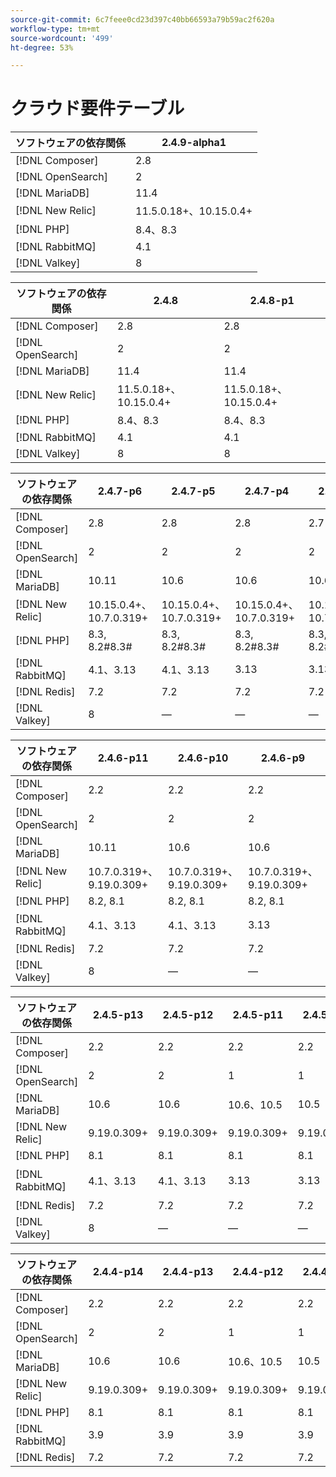 ```yaml
---
source-git-commit: 6c7feee0cd23d397c40bb66593a79b59ac2f620a
workflow-type: tm+mt
source-wordcount: '499'
ht-degree: 53%

---
```

# クラウド要件テーブル

<table style="table-layout:auto">
  <thead>
    <tr>
      <th>ソフトウェアの依存関係</th>
      <th>2.4.9-alpha1</th>
    </tr>
  </thead>
  <tbody>
    <tr>
      <td><span class="uicontrol">[!DNL Composer]</span></td>
      <td>
          2.8
      </td>
    </tr>
    <tr>
      <td><span class="uicontrol">[!DNL OpenSearch]</span></td>
      <td>
          2
      </td>
    </tr>
    <tr>
      <td><span class="uicontrol">[!DNL MariaDB]</span></td>
      <td>
          11.4
      </td>
    </tr>
    <tr>
      <td><span class="uicontrol">[!DNL New Relic]</span></td>
      <td>
          11.5.0.18+、10.15.0.4+
      </td>
    </tr>
    <tr>
      <td><span class="uicontrol">[!DNL PHP]</span></td>
      <td>
          8.4、8.3
      </td>
    </tr>
    <tr>
      <td><span class="uicontrol">[!DNL RabbitMQ]</span></td>
      <td>
          4.1
      </td>
    </tr>
    <tr>
      <td><span class="uicontrol">[!DNL Valkey]</span></td>
      <td>
          8
      </td>
    </tr>
  </tbody>
</table>

<table style="table-layout:auto">
  <thead>
    <tr>
      <th>ソフトウェアの依存関係</th>
      <th>2.4.8</th>
      <th>2.4.8-p1</th>
    </tr>
  </thead>
  <tbody>
    <tr>
      <td><span class="uicontrol">[!DNL Composer]</span></td>
      <td>
          2.8
      </td>
      <td>
          2.8
      </td>
    </tr>
    <tr>
      <td><span class="uicontrol">[!DNL OpenSearch]</span></td>
      <td>
          2
      </td>
      <td>
          2
      </td>
    </tr>
    <tr>
      <td><span class="uicontrol">[!DNL MariaDB]</span></td>
      <td>
          11.4
      </td>
      <td>
          11.4
      </td>
    </tr>
    <tr>
      <td><span class="uicontrol">[!DNL New Relic]</span></td>
      <td>
          11.5.0.18+、10.15.0.4+
      </td>
      <td>
          11.5.0.18+、10.15.0.4+
      </td>
    </tr>
    <tr>
      <td><span class="uicontrol">[!DNL PHP]</span></td>
      <td>
          8.4、8.3
      </td>
      <td>
          8.4、8.3
      </td>
    </tr>
    <tr>
      <td><span class="uicontrol">[!DNL RabbitMQ]</span></td>
      <td>
          4.1
      </td>
      <td>
          4.1
      </td>
    </tr>
    <tr>
      <td><span class="uicontrol">[!DNL Valkey]</span></td>
      <td>
          8
      </td>
      <td>
          8
      </td>
    </tr>
  </tbody>
</table>

<table style="table-layout:auto">
  <thead>
    <tr>
      <th>ソフトウェアの依存関係</th>
      <th>2.4.7-p6</th>
      <th>2.4.7-p5</th>
      <th>2.4.7-p4</th>
      <th>2.4.7-p3</th>
      <th>2.4.7-p2</th>
      <th>2.4.7-p1</th>
      <th>2.4.7</th>
    </tr>
  </thead>
  <tbody>
    <tr>
      <td><span class="uicontrol">[!DNL Composer]</span></td>
      <td>
          2.8
      </td>
      <td>
          2.8
      </td>
      <td>
          2.8
      </td>
      <td>
          2.7
      </td>
      <td>
          2.7
      </td>
      <td>
          2.7
      </td>
      <td>
          2.7
      </td>
    </tr>
    <tr>
      <td><span class="uicontrol">[!DNL OpenSearch]</span></td>
      <td>
          2
      </td>
      <td>
          2
      </td>
      <td>
          2
      </td>
      <td>
          2
      </td>
      <td>
          2
      </td>
      <td>
          2
      </td>
      <td>
          2
      </td>
    </tr>
    <tr>
      <td><span class="uicontrol">[!DNL MariaDB]</span></td>
      <td>
          10.11
      </td>
      <td>
          10.6
      </td>
      <td>
          10.6
      </td>
      <td>
          10.6
      </td>
      <td>
          10.6
      </td>
      <td>
          10.6
      </td>
      <td>
          10.6
      </td>
    </tr>
    <tr>
      <td><span class="uicontrol">[!DNL New Relic]</span></td>
      <td>
          10.15.0.4+、10.7.0.319+
      </td>
      <td>
          10.15.0.4+、10.7.0.319+
      </td>
      <td>
          10.15.0.4+、10.7.0.319+
      </td>
      <td>
          10.15.0.4+、10.7.0.319+
      </td>
      <td>
          10.15.0.4+、10.7.0.319+
      </td>
      <td>
          10.15.0.4+、10.7.0.319+
      </td>
      <td>
          10.15.0.4+、10.7.0.319+
      </td>
    </tr>
    <tr>
      <td><span class="uicontrol">[!DNL PHP]</span></td>
      <td>
          8.3, 8.2#8.3#
      </td>
      <td>
          8.3, 8.2#8.3#
      </td>
      <td>
          8.3, 8.2#8.3#
      </td>
      <td>
          8.3, 8.2#8.3#
      </td>
      <td>
          8.3, 8.2#8.3#
      </td>
      <td>
          8.3, 8.2#8.3#
      </td>
      <td>
          8.3, 8.2#8.3#
      </td>
    </tr>
    <tr>
      <td><span class="uicontrol">[!DNL RabbitMQ]</span></td>
      <td>
          4.1、3.13
      </td>
      <td>
          4.1、3.13
      </td>
      <td>
          3.13
      </td>
      <td>
          3.13
      </td>
      <td>
          3.13
      </td>
      <td>
          3.12
      </td>
      <td>
          3.12
      </td>
    </tr>
    <tr>
      <td><span class="uicontrol">[!DNL Redis]</span></td>
      <td>
          7.2
      </td>
      <td>
          7.2
      </td>
      <td>
          7.2
      </td>
      <td>
          7.2
      </td>
      <td>
          7.2
      </td>
      <td>
          7.2
      </td>
      <td>
          7.2
      </td>
    </tr>
    <tr>
      <td><span class="uicontrol">[!DNL Valkey]</span></td>
      <td>
          8
      </td>
      <td>
          —
      </td>
      <td>
          —
      </td>
      <td>
          —
      </td>
      <td>
          —
      </td>
      <td>
          —
      </td>
      <td>
          —
      </td>
    </tr>
  </tbody>
</table>

<table style="table-layout:auto">
  <thead>
    <tr>
      <th>ソフトウェアの依存関係</th>
      <th>2.4.6-p11</th>
      <th>2.4.6-p10</th>
      <th>2.4.6-p9</th>
      <th>2.4.6-p8</th>
      <th>2.4.6-p7</th>
      <th>2.4.6-p6</th>
      <th>2.4.6-p5</th>
      <th>2.4.6-p4</th>
      <th>2.4.6-p3</th>
      <th>2.4.6-p2</th>
      <th>2.4.6-p1</th>
      <th>2.4.6</th>
    </tr>
  </thead>
  <tbody>
    <tr>
      <td><span class="uicontrol">[!DNL Composer]</span></td>
      <td>
          2.2
      </td>
      <td>
          2.2
      </td>
      <td>
          2.2
      </td>
      <td>
          2.2
      </td>
      <td>
          2.2
      </td>
      <td>
          2.2
      </td>
      <td>
          2.2
      </td>
      <td>
          2.2
      </td>
      <td>
          2.2
      </td>
      <td>
          2.2
      </td>
      <td>
          2.2
      </td>
      <td>
          2.2
      </td>
    </tr>
    <tr>
      <td><span class="uicontrol">[!DNL OpenSearch]</span></td>
      <td>
          2
      </td>
      <td>
          2
      </td>
      <td>
          2
      </td>
      <td>
          2
      </td>
      <td>
          2
      </td>
      <td>
          2
      </td>
      <td>
          2
      </td>
      <td>
          2
      </td>
      <td>
          2
      </td>
      <td>
          2
      </td>
      <td>
          2
      </td>
      <td>
          2
      </td>
    </tr>
    <tr>
      <td><span class="uicontrol">[!DNL MariaDB]</span></td>
      <td>
          10.11
      </td>
      <td>
          10.6
      </td>
      <td>
          10.6
      </td>
      <td>
          10.6
      </td>
      <td>
          10.6
      </td>
      <td>
          10.6
      </td>
      <td>
          10.6
      </td>
      <td>
          10.6
      </td>
      <td>
          10.6
      </td>
      <td>
          10.6
      </td>
      <td>
          10.6
      </td>
      <td>
          10.6
      </td>
    </tr>
    <tr>
      <td><span class="uicontrol">[!DNL New Relic]</span></td>
      <td>
          10.7.0.319+、9.19.0.309+
      </td>
      <td>
          10.7.0.319+、9.19.0.309+
      </td>
      <td>
          10.7.0.319+、9.19.0.309+
      </td>
      <td>
          10.7.0.319+、9.19.0.309+
      </td>
      <td>
          10.7.0.319+、9.19.0.309+
      </td>
      <td>
          10.7.0.319+、9.19.0.309+
      </td>
      <td>
          10.7.0.319+、9.19.0.309+
      </td>
      <td>
          10.7.0.319+、9.19.0.309+
      </td>
      <td>
          10.7.0.319+、9.19.0.309+
      </td>
      <td>
          10.7.0.319+、9.19.0.309+
      </td>
      <td>
          10.7.0.319+、9.19.0.309+
      </td>
      <td>
          10.7.0.319+、9.19.0.309+
      </td>
    </tr>
    <tr>
      <td><span class="uicontrol">[!DNL PHP]</span></td>
      <td>
          8.2, 8.1
      </td>
      <td>
          8.2, 8.1
      </td>
      <td>
          8.2, 8.1
      </td>
      <td>
          8.2, 8.1
      </td>
      <td>
          8.2, 8.1
      </td>
      <td>
          8.2, 8.1
      </td>
      <td>
          8.2, 8.1
      </td>
      <td>
          8.2, 8.1
      </td>
      <td>
          8.2, 8.1
      </td>
      <td>
          8.2, 8.1
      </td>
      <td>
          8.2, 8.1
      </td>
      <td>
          8.2, 8.1
      </td>
    </tr>
    <tr>
      <td><span class="uicontrol">[!DNL RabbitMQ]</span></td>
      <td>
          4.1、3.13
      </td>
      <td>
          4.1、3.13
      </td>
      <td>
          3.13
      </td>
      <td>
          3.13
      </td>
      <td>
          3.13
      </td>
      <td>
          3.12
      </td>
      <td>
          3.12、3.11、3.9
      </td>
      <td>
          3.11、3.9
      </td>
      <td>
          3.11、3.9
      </td>
      <td>
          3.11、3.9
      </td>
      <td>
          3.11、3.9
      </td>
      <td>
          3.11、3.9
      </td>
    </tr>
    <tr>
      <td><span class="uicontrol">[!DNL Redis]</span></td>
      <td>
          7.2
      </td>
      <td>
          7.2
      </td>
      <td>
          7.2
      </td>
      <td>
          7.2
      </td>
      <td>
          7.0
      </td>
      <td>
          7.0
      </td>
      <td>
          7.0
      </td>
      <td>
          7.0
      </td>
      <td>
          7.0
      </td>
      <td>
          7.0
      </td>
      <td>
          7.0
      </td>
      <td>
          7.0
      </td>
    </tr>
    <tr>
      <td><span class="uicontrol">[!DNL Valkey]</span></td>
      <td>
          8
      </td>
      <td>
          —
      </td>
      <td>
          —
      </td>
      <td>
          —
      </td>
      <td>
          —
      </td>
      <td>
          —
      </td>
      <td>
          —
      </td>
      <td>
          —
      </td>
      <td>
          —
      </td>
      <td>
          —
      </td>
      <td>
          —
      </td>
      <td>
          —
      </td>
    </tr>
  </tbody>
</table>

<table style="table-layout:auto">
  <thead>
    <tr>
      <th>ソフトウェアの依存関係</th>
      <th>2.4.5-p13</th>
      <th>2.4.5-p12</th>
      <th>2.4.5-p11</th>
      <th>2.4.5-p10</th>
      <th>2.4.5-p9</th>
      <th>2.4.5-p8</th>
      <th>2.4.5-p7</th>
      <th>2.4.5-p6</th>
      <th>2.4.5-p5</th>
      <th>2.4.5-p4</th>
      <th>2.4.5-p3</th>
      <th>2.4.5-p2</th>
      <th>2.4.5-p1</th>
      <th>2.4.5</th>
    </tr>
  </thead>
  <tbody>
    <tr>
      <td><span class="uicontrol">[!DNL Composer]</span></td>
      <td>
          2.2
      </td>
      <td>
          2.2
      </td>
      <td>
          2.2
      </td>
      <td>
          2.2
      </td>
      <td>
          2.2
      </td>
      <td>
          2.2
      </td>
      <td>
          2.2
      </td>
      <td>
          2.2
      </td>
      <td>
          2.2
      </td>
      <td>
          2.2
      </td>
      <td>
          2.2
      </td>
      <td>
          2.2
      </td>
      <td>
          2.2
      </td>
      <td>
          2.2
      </td>
    </tr>
    <tr>
      <td><span class="uicontrol">[!DNL OpenSearch]</span></td>
      <td>
          2
      </td>
      <td>
          2
      </td>
      <td>
          1
      </td>
      <td>
          1
      </td>
      <td>
          1
      </td>
      <td>
          1
      </td>
      <td>
          1
      </td>
      <td>
          1
      </td>
      <td>
          1
      </td>
      <td>
          1
      </td>
      <td>
          1
      </td>
      <td>
          1
      </td>
      <td>
          1
      </td>
      <td>
          1
      </td>
    </tr>
    <tr>
      <td><span class="uicontrol">[!DNL MariaDB]</span></td>
      <td>
          10.6
      </td>
      <td>
          10.6
      </td>
      <td>
          10.6、10.5
      </td>
      <td>
          10.5
      </td>
      <td>
          10.5
      </td>
      <td>
          10.5、10.4
      </td>
      <td>
          10.4
      </td>
      <td>
          10.4
      </td>
      <td>
          10.4
      </td>
      <td>
          10.4
      </td>
      <td>
          10.4
      </td>
      <td>
          10.4
      </td>
      <td>
          10.4
      </td>
      <td>
          10.4
      </td>
    </tr>
    <tr>
      <td><span class="uicontrol">[!DNL New Relic]</span></td>
      <td>
          9.19.0.309+
      </td>
      <td>
          9.19.0.309+
      </td>
      <td>
          9.19.0.309+
      </td>
      <td>
          9.19.0.309+
      </td>
      <td>
          9.19.0.309+
      </td>
      <td>
          9.19.0.309+
      </td>
      <td>
          9.19.0.309+
      </td>
      <td>
          9.19.0.309+
      </td>
      <td>
          9.19.0.309+
      </td>
      <td>
          9.19.0.309+
      </td>
      <td>
          9.19.0.309+
      </td>
      <td>
          9.19.0.309+
      </td>
      <td>
          9.19.0.309+
      </td>
      <td>
          9.19.0.309+
      </td>
    </tr>
    <tr>
      <td><span class="uicontrol">[!DNL PHP]</span></td>
      <td>
          8.1
      </td>
      <td>
          8.1
      </td>
      <td>
          8.1
      </td>
      <td>
          8.1
      </td>
      <td>
          8.1
      </td>
      <td>
          8.1
      </td>
      <td>
          8.1
      </td>
      <td>
          8.1
      </td>
      <td>
          8.1
      </td>
      <td>
          8.1
      </td>
      <td>
          8.1
      </td>
      <td>
          8.1
      </td>
      <td>
          8.1
      </td>
      <td>
          8.1
      </td>
    </tr>
    <tr>
      <td><span class="uicontrol">[!DNL RabbitMQ]</span></td>
      <td>
          4.1、3.13
      </td>
      <td>
          4.1、3.13
      </td>
      <td>
          3.13
      </td>
      <td>
          3.13
      </td>
      <td>
          3.13
      </td>
      <td>
          3.12、3.11
      </td>
      <td>
          3.12、3.11、3.9
      </td>
      <td>
          3.11、3.9
      </td>
      <td>
          3.11、3.9
      </td>
      <td>
          3.11、3.9
      </td>
      <td>
          3.11、3.9
      </td>
      <td>
          3.9
      </td>
      <td>
          3.9
      </td>
      <td>
          3.9
      </td>
    </tr>
    <tr>
      <td><span class="uicontrol">[!DNL Redis]</span></td>
      <td>
          7.2
      </td>
      <td>
          7.2
      </td>
      <td>
          7.2
      </td>
      <td>
          7.2
      </td>
      <td>
          7.0
      </td>
      <td>
          7.0
      </td>
      <td>
          7.0
      </td>
      <td>
          6.2
      </td>
      <td>
          6.2
      </td>
      <td>
          6.2
      </td>
      <td>
          6.2
      </td>
      <td>
          6.2
      </td>
      <td>
          6.2
      </td>
      <td>
          6.2
      </td>
    </tr>
    <tr>
      <td><span class="uicontrol">[!DNL Valkey]</span></td>
      <td>
          8
      </td>
      <td>
          —
      </td>
      <td>
          —
      </td>
      <td>
          —
      </td>
      <td>
          —
      </td>
      <td>
          —
      </td>
      <td>
          —
      </td>
      <td>
          —
      </td>
      <td>
          —
      </td>
      <td>
          —
      </td>
      <td>
          —
      </td>
      <td>
          —
      </td>
      <td>
          —
      </td>
      <td>
          —
      </td>
    </tr>
  </tbody>
</table>

<table style="table-layout:auto">
  <thead>
    <tr>
      <th>ソフトウェアの依存関係</th>
      <th>2.4.4-p14</th>
      <th>2.4.4-p13</th>
      <th>2.4.4-p12</th>
      <th>2.4.4-p11</th>
      <th>2.4.4-p10</th>
      <th>2.4.4-p9</th>
      <th>2.4.4-p8</th>
      <th>2.4.4-p7</th>
      <th>2.4.4-p6</th>
      <th>2.4.4-p5</th>
      <th>2.4.4-p4</th>
      <th>2.4.4-p3</th>
      <th>2.4.4-p2</th>
      <th>2.4.4-p1</th>
      <th>2.4.4</th>
    </tr>
  </thead>
  <tbody>
    <tr>
      <td><span class="uicontrol">[!DNL Composer]</span></td>
      <td>
          2.2
      </td>
      <td>
          2.2
      </td>
      <td>
          2.2
      </td>
      <td>
          2.2
      </td>
      <td>
          2.2
      </td>
      <td>
          2.2
      </td>
      <td>
          2.2
      </td>
      <td>
          2.2
      </td>
      <td>
          2.2
      </td>
      <td>
          2.2
      </td>
      <td>
          2.2
      </td>
      <td>
          2.2
      </td>
      <td>
          2.1
      </td>
      <td>
          2.1
      </td>
      <td>
          2.1
      </td>
    </tr>
    <tr>
      <td><span class="uicontrol">[!DNL OpenSearch]</span></td>
      <td>
          2
      </td>
      <td>
          2
      </td>
      <td>
          1
      </td>
      <td>
          1
      </td>
      <td>
          1
      </td>
      <td>
          1
      </td>
      <td>
          1
      </td>
      <td>
          1
      </td>
      <td>
          1
      </td>
      <td>
          1
      </td>
      <td>
          1
      </td>
      <td>
          1
      </td>
      <td>
          1
      </td>
      <td>
          1
      </td>
      <td>
          1
      </td>
    </tr>
    <tr>
      <td><span class="uicontrol">[!DNL MariaDB]</span></td>
      <td>
          10.6
      </td>
      <td>
          10.6
      </td>
      <td>
          10.6、10.5
      </td>
      <td>
          10.5
      </td>
      <td>
          10.5
      </td>
      <td>
          10.5、10.4
      </td>
      <td>
          10.4
      </td>
      <td>
          10.4
      </td>
      <td>
          10.4
      </td>
      <td>
          10.4
      </td>
      <td>
          10.4
      </td>
      <td>
          10.4
      </td>
      <td>
          10.4
      </td>
      <td>
          10.4
      </td>
      <td>
          10.4
      </td>
    </tr>
    <tr>
      <td><span class="uicontrol">[!DNL New Relic]</span></td>
      <td>
          9.19.0.309+
      </td>
      <td>
          9.19.0.309+
      </td>
      <td>
          9.19.0.309+
      </td>
      <td>
          9.19.0.309+
      </td>
      <td>
          9.19.0.309+
      </td>
      <td>
          9.19.0.309+
      </td>
      <td>
          9.19.0.309+
      </td>
      <td>
          9.19.0.309+
      </td>
      <td>
          9.19.0.309+
      </td>
      <td>
          9.19.0.309+
      </td>
      <td>
          9.19.0.309+
      </td>
      <td>
          9.19.0.309+
      </td>
      <td>
          9.19.0.309+
      </td>
      <td>
          9.19.0.309+
      </td>
      <td>
          9.19.0.309+
      </td>
    </tr>
    <tr>
      <td><span class="uicontrol">[!DNL PHP]</span></td>
      <td>
          8.1
      </td>
      <td>
          8.1
      </td>
      <td>
          8.1
      </td>
      <td>
          8.1
      </td>
      <td>
          8.1
      </td>
      <td>
          8.1
      </td>
      <td>
          8.1
      </td>
      <td>
          8.1
      </td>
      <td>
          8.1
      </td>
      <td>
          8.1
      </td>
      <td>
          8.1
      </td>
      <td>
          8.1
      </td>
      <td>
          8.1
      </td>
      <td>
          8.1
      </td>
      <td>
          8.1
      </td>
    </tr>
    <tr>
      <td><span class="uicontrol">[!DNL RabbitMQ]</span></td>
      <td>
          3.9
      </td>
      <td>
          3.9
      </td>
      <td>
          3.9
      </td>
      <td>
          3.9
      </td>
      <td>
          3.9
      </td>
      <td>
          3.9
      </td>
      <td>
          3.9
      </td>
      <td>
          3.9
      </td>
      <td>
          3.9
      </td>
      <td>
          3.9
      </td>
      <td>
          3.9
      </td>
      <td>
          3.9
      </td>
      <td>
          3.9
      </td>
      <td>
          3.9
      </td>
      <td>
          3.9
      </td>
    </tr>
    <tr>
      <td><span class="uicontrol">[!DNL Redis]</span></td>
      <td>
          7.2
      </td>
      <td>
          7.2
      </td>
      <td>
          7.2
      </td>
      <td>
          7.2
      </td>
      <td>
          7.0
      </td>
      <td>
          7.0
      </td>
      <td>
          7.0
      </td>
      <td>
          6.2
      </td>
      <td>
          6.2
      </td>
      <td>
          6.2
      </td>
      <td>
          6.2
      </td>
      <td>
          6.2
      </td>
      <td>
          6.2
      </td>
      <td>
          6.2
      </td>
      <td>
          6.2
      </td>
    </tr>
  </tbody>
</table>
